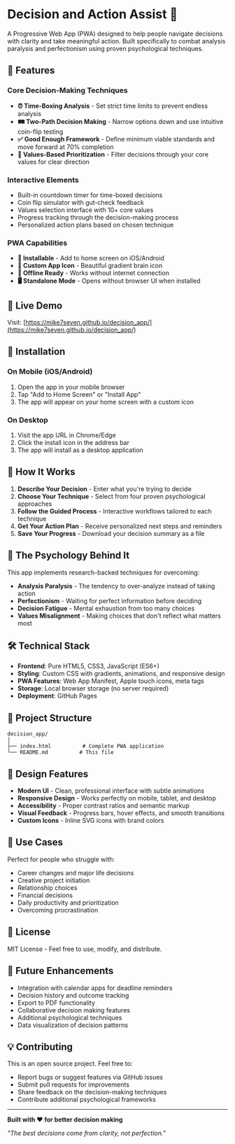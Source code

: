 # Decision and Action Assist 🧠

A Progressive Web App (PWA) designed to help people navigate decisions with clarity and take meaningful action. Built specifically to combat analysis paralysis and perfectionism using proven psychological techniques.

## 🌟 Features

### Core Decision-Making Techniques
- **⏰ Time-Boxing Analysis** - Set strict time limits to prevent endless analysis
- **🛤️ Two-Path Decision Making** - Narrow options down and use intuitive coin-flip testing
- **✅ Good Enough Framework** - Define minimum viable standards and move forward at 70% completion
- **💎 Values-Based Prioritization** - Filter decisions through your core values for clear direction

### Interactive Elements
- Built-in countdown timer for time-boxed decisions
- Coin flip simulator with gut-check feedback
- Values selection interface with 10+ core values
- Progress tracking through the decision-making process
- Personalized action plans based on chosen technique

### PWA Capabilities
- **📱 Installable** - Add to home screen on iOS/Android
- **🎨 Custom App Icon** - Beautiful gradient brain icon
- **📴 Offline Ready** - Works without internet connection
- **🖥️ Standalone Mode** - Opens without browser UI when installed

## 🚀 Live Demo

Visit: [https://mike7seven.github.io/decision_app/](https://mike7seven.github.io/decision_app/)

## 📱 Installation

### On Mobile (iOS/Android)
1. Open the app in your mobile browser
2. Tap "Add to Home Screen" or "Install App"
3. The app will appear on your home screen with a custom icon

### On Desktop
1. Visit the app URL in Chrome/Edge
2. Click the install icon in the address bar
3. The app will install as a desktop application

## 🎯 How It Works

1. **Describe Your Decision** - Enter what you're trying to decide
2. **Choose Your Technique** - Select from four proven psychological approaches
3. **Follow the Guided Process** - Interactive workflows tailored to each technique
4. **Get Your Action Plan** - Receive personalized next steps and reminders
5. **Save Your Progress** - Download your decision summary as a file

## 🧠 The Psychology Behind It

This app implements research-backed techniques for overcoming:
- **Analysis Paralysis** - The tendency to over-analyze instead of taking action
- **Perfectionism** - Waiting for perfect information before deciding
- **Decision Fatigue** - Mental exhaustion from too many choices
- **Values Misalignment** - Making choices that don't reflect what matters most

## 🛠️ Technical Stack

- **Frontend**: Pure HTML5, CSS3, JavaScript (ES6+)
- **Styling**: Custom CSS with gradients, animations, and responsive design
- **PWA Features**: Web App Manifest, Apple touch icons, meta tags
- **Storage**: Local browser storage (no server required)
- **Deployment**: GitHub Pages

## 📂 Project Structure

```
decision_app/
│
├── index.html          # Complete PWA application
└── README.md          # This file
```

## 🎨 Design Features

- **Modern UI** - Clean, professional interface with subtle animations
- **Responsive Design** - Works perfectly on mobile, tablet, and desktop
- **Accessibility** - Proper contrast ratios and semantic markup
- **Visual Feedback** - Progress bars, hover effects, and smooth transitions
- **Custom Icons** - Inline SVG icons with brand colors

## 🤝 Use Cases

Perfect for people who struggle with:
- Career changes and major life decisions
- Creative project initiation
- Relationship choices
- Financial decisions
- Daily productivity and prioritization
- Overcoming procrastination

## 📄 License

MIT License - Feel free to use, modify, and distribute.

## 🔮 Future Enhancements

- Integration with calendar apps for deadline reminders
- Decision history and outcome tracking
- Export to PDF functionality
- Collaborative decision making features
- Additional psychological techniques
- Data visualization of decision patterns

## 💡 Contributing

This is an open source project. Feel free to:
- Report bugs or suggest features via GitHub issues
- Submit pull requests for improvements
- Share feedback on the decision-making techniques
- Contribute additional psychological frameworks

---

**Built with ❤️ for better decision making**

*"The best decisions come from clarity, not perfection."*